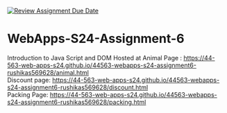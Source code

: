 [![Review Assignment Due Date](https://classroom.github.com/assets/deadline-readme-button-24ddc0f5d75046c5622901739e7c5dd533143b0c8e959d652212380cedb1ea36.svg)](https://classroom.github.com/a/1Z6dGCon)
# WebApps-S24-Assignment-6
Introduction to Java Script and DOM
Hosted at 
Animal Page : <https://44-563-web-apps-s24.github.io/44563-webapps-s24-assignment6-rushikas569628/animal.html>
<br>
Discount page: <https://44-563-web-apps-s24.github.io/44563-webapps-s24-assignment6-rushikas569628/discount.html>
<br>
Packing Page: <https://44-563-web-apps-s24.github.io/44563-webapps-s24-assignment6-rushikas569628/packing.html>